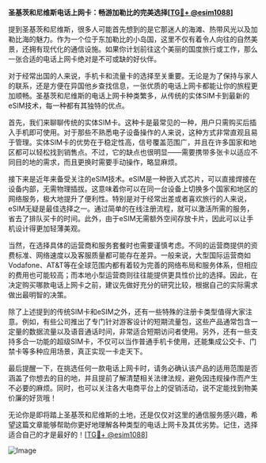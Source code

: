 **圣基茨和尼维斯电话上网卡：畅游加勒比的完美选择[[TG💪+ @esim1088](https://t.me/s/esim1088)]**

提到圣基茨和尼维斯，很多人可能首先想到的是它那迷人的海滩、热带风光以及加勒比海的魅力。作为一个位于东加勒比的小岛国，这里不仅有着令人向往的自然美景，还拥有现代化的通信设施。如果你计划前往这个美丽的国度旅行或工作，那么一张合适的电话上网卡绝对是不可或缺的好伙伴。

对于经常出国的人来说，手机卡和流量卡的选择至关重要。无论是为了保持与家人的联系，还是方便在异国他乡查找信息，一张优质的电话上网卡都能让你的旅程更加顺畅。圣基茨和尼维斯的电话上网卡种类繁多，从传统的实体SIM卡到最新的eSIM技术，每一种都有其独特的优点。

首先，我们来聊聊传统的实体SIM卡。这种卡是最常见的一种，用户只需购买后插入手机即可使用。对于那些不熟悉电子设备操作的人来说，这种方式非常直观且易于管理。实体SIM卡的优势在于稳定性高，信号覆盖范围广，并且在许多国家和地区都可以轻松找到销售点。不过，它的缺点也很明显——需要携带多张卡以适应不同目的地的需求，而且更换时需要手动操作，略显麻烦。

接下来是近年来备受关注的eSIM技术。eSIM是一种嵌入式芯片，可以直接焊接在设备内部，无需物理插拔。这意味着你可以在同一台设备上切换多个国家和地区的网络服务，极大地提升了便利性。特别是对于经常出差或者喜欢旅行的人来说，eSIM无疑是最佳选择之一。通过简单的在线注册流程，就可以激活所需的服务，省去了排队买卡的时间。此外，由于eSIM无需额外空间存放卡片，因此可以让手机设计得更加轻薄美观。

当然，在选择具体的运营商和服务套餐时也需要谨慎考虑。不同的运营商提供的资费标准、网络速度以及客服质量都可能存在差异。一般来说，大型国际运营商如Vodafone、AT&T等在全球范围内都有着较为完善的网络布局和服务体系，但相应的费用也可能较高；而本地小型运营商则往往能提供更具性价比的选择。因此，在决定购买哪款电话上网卡之前，建议先做好充分的研究比较，根据自己的实际需求做出最明智的决策。

除了上述提到的传统SIM卡和eSIM之外，还有一些特殊的注册卡类型值得大家注意。例如，有些公司推出了专门针对游客设计的短期流量包，这些产品通常包含一定量的数据流量以及语音通话时间，非常适合短期访问者使用。另外，还有一些支持多合一功能的超级SIM卡，不仅可以当作普通手机卡使用，还能集成公交卡、门禁卡等多种应用场景，真正实现一卡走天下。

最后提醒一下，在挑选任何一款电话上网卡时，请务必确认该产品的适用范围是否涵盖了你想去的目的地，并且提前了解清楚相关法律法规，避免因违规操作而产生不必要的麻烦。同时，也可以关注各大电商平台上的促销活动，说不定能找到物美价廉的好货哦！

无论你是即将踏上圣基茨和尼维斯的土地，还是仅仅对这里的通信服务感兴趣，希望这篇文章能够帮助你更好地理解各种类型的电话上网卡及其优劣势。记住，选择适合自己的才是最好的！[[TG💪+ @esim1088](https://t.me/s/esim1088)] 

![Image](https://i.postimg.cc/4NQfJmqS/Snipaste-2025-05-13-00-14-12.png)